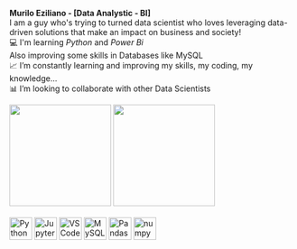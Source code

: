 **Murilo Eziliano - [Data Analystic - BI]**  </br>
I am a guy who's trying to turned data scientist who loves leveraging data-driven solutions that make an impact on business and society! </br>
💻 I'm learning *Python* and *Power Bi* </br>
    Also improving some skills in Databases like MySQL </br>
📈 I’m constantly learning and improving my skills, my coding, my knowledge... </br>
📊 I’m looking to collaborate with other Data Scientists</br>


<div>
    <img height="180em" src="https://github-readme-stats.vercel.app/api?username=MEziliano&show_icons=true&theme=prussian"/>
    <img height="180em" src="https://github-readme-stats.vercel.app/api/top-langs/?username=MEziliano&theme=prussian"/>


</div>

<div style="display: inline_block"><br>
    <img align ="center" alt = "Python" height"40" width="40" src="https://cdn.jsdelivr.net/gh/devicons/devicon/icons/python/python-original.svg" /> 
    <img align ="center" alt = "Jupyter" height"40" width="40" src="https://cdn.jsdelivr.net/gh/devicons/devicon/icons/jupyter/jupyter-original-wordmark.svg" />
    <img align ="center" alt = "VSCode" height"40" width="40" src="https://cdn.jsdelivr.net/gh/devicons/devicon/icons/vscode/vscode-original.svg" />
    <img align ="center" alt = "MySQL" height"40" width="40" src="https://cdn.jsdelivr.net/gh/devicons/devicon/icons/mysql/mysql-original-wordmark.svg" />
    <img align ="center" alt = "Pandas" height"40" width="40" src="https://cdn.jsdelivr.net/gh/devicons/devicon/icons/pandas/pandas-original-wordmark.svg" />
    <img align ="center" alt = "numpy" height"40" width="40"src="https://cdn.jsdelivr.net/gh/devicons/devicon/icons/numpy/numpy-original.svg" />
</div>

<div>
    <a href="https://www.linkedin.com/in/murilo-eziliano/" taget="_blank"><img scr="/youtube/comments/:videoId" taget="_blank">
    </a>
    <a href="https://medium.com/@murilosez06" taget="_blank"><img scr="https://img.shields.io/badge/Medium-12100E?style=for-the-badge&logo=medium&logoColor=white"taget="_blank>
       </a>
    
</div>




